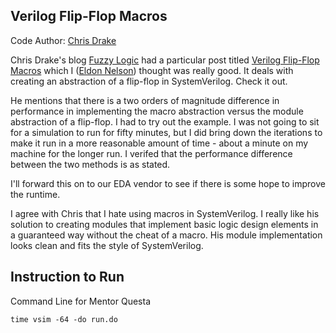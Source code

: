 ## Verilog Flip-Flop Macros

Code Author: [Chris Drake](https://github.com/cjdrake)

Chris Drake's blog [Fuzzy Logic](http://cjdrake.github.io) had a particular post titled [Verilog Flip-Flop Macros](http://cjdrake.github.io/verilog-flip-flop-macros.html) which I ([Eldon Nelson](http://tenthousandfailures.com)) thought was really good.  It deals with creating an abstraction of a flip-flop in SystemVerilog.  Check it out.

He mentions that there is a two orders of magnitude difference in performance in implementing the macro abstraction versus the module abstraction of a flip-flop.  I had to try out the example.  I was not going to sit for a simulation to run for fifty minutes, but I did bring down the iterations to make it run in a more reasonable amount of time - about a minute on my machine for the longer run.  I verifed that the performance difference between the two methods is as stated.

I'll forward this on to our EDA vendor to see if there is some hope to improve the runtime.

I agree with Chris that I hate using macros in SystemVerilog.  I really like his solution to creating modules that implement basic logic design elements in a guaranteed way without the cheat of a macro.  His module implementation looks clean and fits the style of SystemVerilog.

## Instruction to Run

Command Line for Mentor Questa
```
time vsim -64 -do run.do
```
